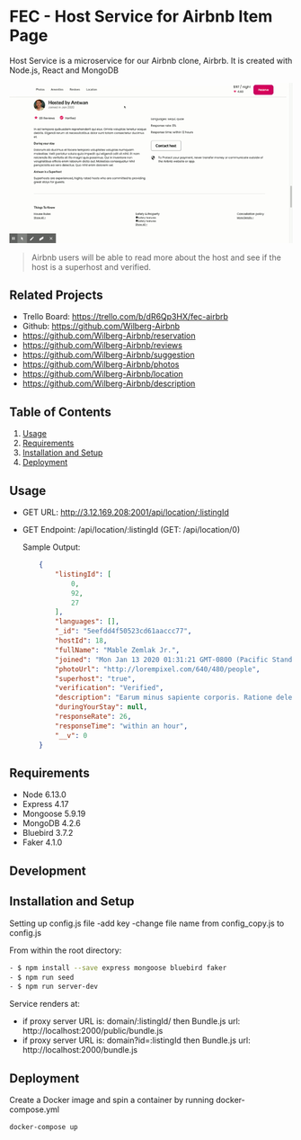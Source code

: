 # FEC - Host Service for Airbnb Item Page

Host Service is a microservice for our Airbnb clone, Airbrb. It is created with Node.js, React and MongoDB

![](Host.gif)

  >Airbnb users will be able to read more about the host and see if the host is a superhost and verified.

## Related Projects

  - Trello Board: https://trello.com/b/dR6Qp3HX/fec-airbrb
  - Github: https://github.com/Wilberg-Airbnb
  - https://github.com/Wilberg-Airbnb/reservation
  - https://github.com/Wilberg-Airbnb/reviews
  - https://github.com/Wilberg-Airbnb/suggestion
  - https://github.com/Wilberg-Airbnb/photos
  - https://github.com/Wilberg-Airbnb/location
  - https://github.com/Wilberg-Airbnb/description


## Table of Contents

1. [Usage](#Usage)
2. [Requirements](#requirements)
3. [Installation and Setup](#InstallationandSetup)
4. [Deployment](#deployment)

## Usage

  - GET URL: http://3.12.169.208:2001/api/location/:listingId
  - GET Endpoint: /api/location/:listingId (GET: /api/location/0)

    Sample Output:
    ```json
        {
            "listingId": [
                0,
                92,
                27
            ],
            "languages": [],
            "_id": "5eefdd4f50523cd61aaccc77",
            "hostId": 18,
            "fullName": "Mable Zemlak Jr.",
            "joined": "Mon Jan 13 2020 01:31:21 GMT-0800 (Pacific Standard Time)",
            "photoUrl": "http://lorempixel.com/640/480/people",
            "superhost": "true",
            "verification": "Verified",
            "description": "Earum minus sapiente corporis. Ratione delectus nihil inventore non iusto distinctio natus. Inventore adipisci ut at atque ex atque est et adipisci. Est nobis sit amet optio et ut in debitis.",
            "duringYourStay": null,
            "responseRate": 26,
            "responseTime": "within an hour",
            "__v": 0
        }
    ```

## Requirements

- Node 6.13.0
- Express 4.17
- Mongoose 5.9.19
- MongoDB 4.2.6
- Bluebird 3.7.2
- Faker 4.1.0

## Development

## Installation and Setup

Setting up config.js file
  -add key
  -change file name from config_copy.js to config.js
  
From within the root directory:

```sh
- $ npm install --save express mongoose bluebird faker
- $ npm run seed 
- $ npm run server-dev
```

Service renders at:
    <div id="host"></div>

- if proxy server URL is: domain/:listingId/ then Bundle.js url: http://localhost:2000/public/bundle.js
- if proxy server URL is: domain?id=:listingId then Bundle.js url: http://localhost:2000/bundle.js

## Deployment

Create a Docker image and spin a container by running docker-compose.yml

```sh
docker-compose up
```